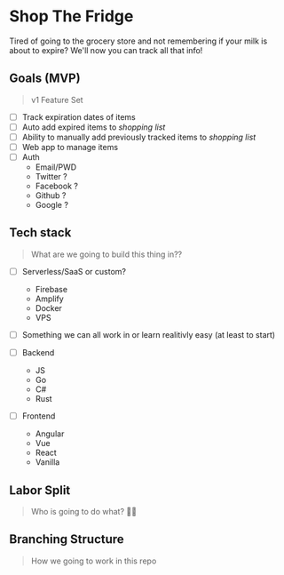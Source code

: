 # Shop The Fridge
Tired of going to the grocery store and not remembering if your milk is about to expire? We'll now you can track all that info!

## Goals (MVP)
> v1 Feature Set
- [ ] Track expiration dates of items
- [ ] Auto add expired items to _shopping list_
- [ ] Ability to manually add previously tracked items to _shopping list_
- [ ] Web app to manage items
- [ ] Auth
  - Email/PWD
  - Twitter ?
  - Facebook ?
  - Github ?
  - Google ?

## Tech stack
> What are we going to build this thing in??
- [ ] Serverless/SaaS or custom?
  - Firebase
  - Amplify
  - Docker
  - VPS
  
- [ ] Something we can all work in or learn realitivly easy (at least to start)

- [ ] Backend
  - JS
  - Go
  - C#
  - Rust
  
- [ ] Frontend
  - Angular
  - Vue
  - React
  - Vanilla

## Labor Split
> Who is going to do what?
🤷‍♂️

## Branching Structure
> How we going to work in this repo

